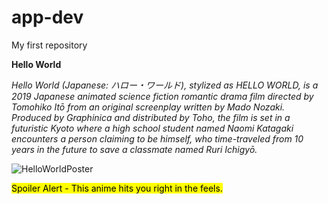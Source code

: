# app-dev
My first repository

**Hello World**

*Hello World (Japanese: ハロー・ワールド), stylized as HELLO WORLD, is a 2019 Japanese animated science fiction romantic drama film directed by Tomohiko Itō from an original screenplay written by Mado Nozaki. Produced by Graphinica and distributed by Toho, the film is set in a futuristic Kyoto where a high school student named Naomi Katagaki encounters a person claiming to be himself, who time-traveled from 10 years in the future to save a classmate named Ruri Ichigyō.* 

![HelloWorldPoster](https://i0.wp.com/anitrendz.net/news/wp-content/uploads/2020/02/MV5BYzdlZGM2YmEtZWU3NC00MDZmLThmOTYtMGFjYzYwMGIyNjZiXkEyXkFqcGdeQXVyNDQxNjcxNQ@@._V1_.jpg)

<mark> Spoiler Alert - This anime hits you right in the feels. </mark>
